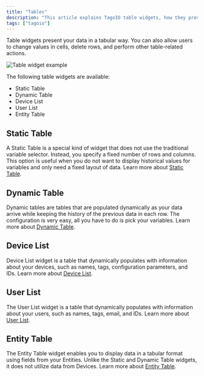 ```yaml
---
title: "Tables"
description: "This article explains TagoIO table widgets, how they present data in tabular form, and lists the available table widget types with a short description for the Static Table."
tags: ["tagoio"]
---
```

Table widgets present your data in a tabular way. You can also allow users to change values in cells, delete rows, and perform other table-related actions.

![Table widget example](/docs_imagem/tagoio/tables-2.png)

The following table widgets are available:
- Static Table
- Dynamic Table
- Device List
- User List
- Entity Table

## Static Table

A Static Table is a special kind of widget that does not use the traditional variable selector. Instead, you specify a fixed number of rows and columns. This option is useful when you do not want to display historical values for variables and only need a fixed layout of data. Learn more about [Static Table](widgets/static-table-widget).

## Dynamic Table

Dynamic tables are tables that are populated dynamically as your data arrive while keeping the history of the previous data in each row. The configuration is very easy, all you have to do is pick your variables. Learn more about [Dynamic Table](widgets/dynamic-table-widget).

## Device List

Device List widget is a table that dynamically populates with information about your devices, such as names, tags, configuration parameters, and IDs. Learn more about [Device List](widgets/device-list-widget).

## User List

The User List widget is a table that dynamically populates with information about your users, such as names, tags, email, and IDs. Learn more about [User List](/docs/tagoio/widgets/user-list-widget-).

## Entity Table

The Entity Table widget enables you to display data in a tabular format using fields from your Entities. Unlike the Static and Dynamic Table widgets, it does not utilize data from Devices. Learn more about [Entity Table](widgets/entity-table-widget).